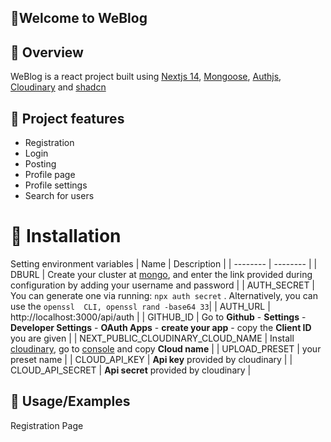 
## 👋Welcome to WeBlog
## 📓 Overview
WeBlog is a react project built using [Nextjs 14](https://nextjs.org/docs), [Mongoose](https://mongoosejs.com/docs/index.html), [Authjs](https://authjs.dev/), [Cloudinary](https://cloudinary.com/documentation) and [shadcn](https://ui.shadcn.com/) 
## 📌 Project features
- Registration
- Login
- Posting
- Profile page
- Profile settings
- Search for users
# 📌 Installation

Setting environment variables
| Name | Description | 
| -------- | -------- | 
| DBURL  | Create your cluster at [mongo](https://account.mongodb.com/account/login), and enter the link provided during configuration by adding your username and password | 
| AUTH_SECRET  | You can generate one via running: ```npx auth secret``` . Alternatively, you can use the ```openssl  CLI, openssl rand -base64 33```| 
| AUTH_URL  | http://localhost:3000/api/auth | 
| GITHUB_ID  |  Go to **Github** - **Settings** - **Developer Settings** - **OAuth Apps** - **create your app** - copy the **Client ID** you are given | 
| NEXT_PUBLIC_CLOUDINARY_CLOUD_NAME  | Install [cloudinary](https://cloudinary.com/), go to [console](https://console.cloudinary.com/) and copy **Cloud name** | 
| UPLOAD_PRESET  | your preset name | 
| CLOUD_API_KEY  | **Api key** provided by cloudinary | 
| CLOUD_API_SECRET  | **Api secret** provided by cloudinary | 


## 📃 Usage/Examples

Registration Page

